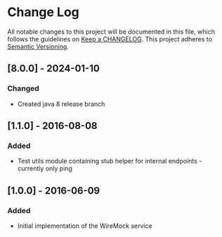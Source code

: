 # Change Log
All notable changes to this project will be documented in this file, which follows the guidelines
on [Keep a CHANGELOG](http://keepachangelog.com/). This project adheres to
[Semantic Versioning](http://semver.org/).

## [8.0.0] - 2024-01-10
### Changed
- Created java 8 release branch

## [1.1.0] - 2016-08-08
### Added
- Test utils module containing stub helper for internal endpoints - currently only ping

## [1.0.0] - 2016-06-09
### Added
- Initial implementation of the WireMock service
